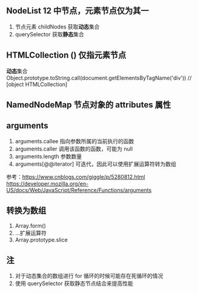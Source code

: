 <!-- @format -->

## NodeList 12 中节点，元素节点仅为其一

1. 节点元素 childNodes 获取**动态**集合
2. querySelector 获取**静态**集合

## HTMLCollection () 仅指元素节点

**动态**集合
Object.prototype.toString.call(document.getElementsByTagName('div'))
// [object HTMLCollection]

## NamedNodeMap 节点对象的 attributes 属性

## arguments

1. arguments.callee 指向参数所属的当前执行的函数
2. arguments.caller 调用该函数的函数，可能为 null
3. arguments.length 参数数量
4. arguments[@@iterator] 可迭代，因此可以使用扩展运算符转为数组

参考：https://www.cnblogs.com/giggle/p/5280812.html
https://developer.mozilla.org/en-US/docs/Web/JavaScript/Reference/Functions/arguments

## 转换为数组

1. Array.form()
2. ...扩展运算符
3. Array.prototype.slice

## 注

1. 对于动态集合的数组进行 for 循环的时候可能存在死循环的情况
2. 使用 querySelector 获取静态节点结合来提高性能
